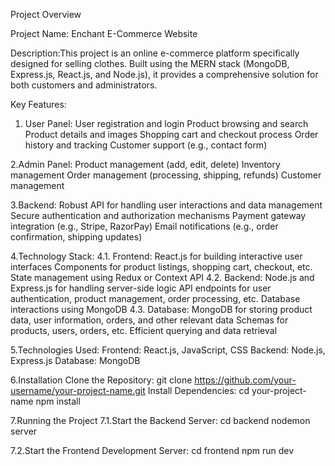 Project Overview

Project Name: Enchant E-Commerce Website

Description:This project is an online e-commerce platform specifically designed for selling clothes.
Built using the MERN stack (MongoDB, Express.js, React.js, and Node.js), it provides a comprehensive solution for both customers and administrators.

Key Features:

1. User Panel:
User registration and login
Product browsing and search
Product details and images
Shopping cart and checkout process
Order history and tracking
Customer support (e.g., contact form)

2.Admin Panel:
Product management (add, edit, delete)
Inventory management
Order management (processing, shipping, refunds)
Customer management


3.Backend:
Robust API for handling user interactions and data management
Secure authentication and authorization mechanisms
Payment gateway integration (e.g., Stripe, RazorPay)
Email notifications (e.g., order confirmation, shipping updates)

4.Technology Stack:
4.1. Frontend: React.js for building interactive user interfaces
Components for product listings, shopping cart, checkout, etc.
State management using Redux or Context API
4.2. Backend: Node.js and Express.js for handling server-side logic
API endpoints for user authentication, product management, order processing, etc.
Database interactions using MongoDB
4.3. Database: MongoDB for storing product data, user information, orders, and other relevant data
Schemas for products, users, orders, etc.
Efficient querying and data retrieval

5.Technologies Used:
Frontend: React.js, JavaScript, CSS
Backend: Node.js, Express.js
Database: MongoDB


6.Installation
Clone the Repository: git clone https://github.com/your-username/your-project-name.git
Install Dependencies:
cd your-project-name
npm install

7.Running the Project
7.1.Start the Backend Server:
cd backend
nodemon server

7.2.Start the Frontend Development Server:
cd frontend
npm run dev



